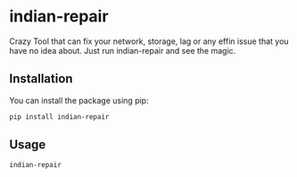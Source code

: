 # indian-repair

Crazy Tool that can fix your network, storage, lag or any effin issue that you have no idea about. Just run indian-repair and see the magic.

## Installation

You can install the package using pip:

```sh
pip install indian-repair
```

## Usage

```sh
indian-repair
```
